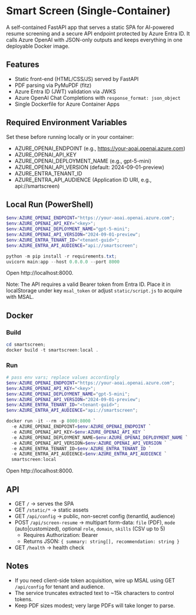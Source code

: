 # Smart Screen (Single-Container)

A self-contained FastAPI app that serves a static SPA for AI-powered resume screening and a secure API endpoint protected by Azure Entra ID. It calls Azure OpenAI with JSON-only outputs and keeps everything in one deployable Docker image.

## Features
- Static front-end (HTML/CSS/JS) served by FastAPI
- PDF parsing via PyMuPDF (fitz)
- Azure Entra ID (JWT) validation via JWKS
- Azure OpenAI Chat Completions with `response_format: json_object`
- Single Dockerfile for Azure Container Apps

## Required Environment Variables
Set these before running locally or in your container:

- AZURE_OPENAI_ENDPOINT (e.g., https://your-aoai.openai.azure.com)
- AZURE_OPENAI_API_KEY
- AZURE_OPENAI_DEPLOYMENT_NAME (e.g., gpt-5-mini)
- AZURE_OPENAI_API_VERSION (default: 2024-09-01-preview)
- AZURE_ENTRA_TENANT_ID
- AZURE_ENTRA_API_AUDIENCE (Application ID URI, e.g., api://smartscreen)

## Local Run (PowerShell)
```powershell
$env:AZURE_OPENAI_ENDPOINT="https://your-aoai.openai.azure.com";
$env:AZURE_OPENAI_API_KEY="<key>";
$env:AZURE_OPENAI_DEPLOYMENT_NAME="gpt-5-mini";
$env:AZURE_OPENAI_API_VERSION="2024-09-01-preview";
$env:AZURE_ENTRA_TENANT_ID="<tenant-guid>";
$env:AZURE_ENTRA_API_AUDIENCE="api://smartscreen";

python -m pip install -r requirements.txt;
uvicorn main:app --host 0.0.0.0 --port 8000
```

Open http://localhost:8000.

Note: The API requires a valid Bearer token from Entra ID. Place it in localStorage under key `msal_token` or adjust `static/script.js` to acquire with MSAL.

## Docker
### Build
```powershell
cd smartscreen;
docker build -t smartscreen:local .
```

### Run
```powershell
# pass env vars; replace values accordingly
$env:AZURE_OPENAI_ENDPOINT="https://your-aoai.openai.azure.com";
$env:AZURE_OPENAI_API_KEY="<key>";
$env:AZURE_OPENAI_DEPLOYMENT_NAME="gpt-5-mini";
$env:AZURE_OPENAI_API_VERSION="2024-09-01-preview";
$env:AZURE_ENTRA_TENANT_ID="<tenant-guid>";
$env:AZURE_ENTRA_API_AUDIENCE="api://smartscreen";

docker run -it --rm -p 8000:8000 `
  -e AZURE_OPENAI_ENDPOINT=$env:AZURE_OPENAI_ENDPOINT `
  -e AZURE_OPENAI_API_KEY=$env:AZURE_OPENAI_API_KEY `
  -e AZURE_OPENAI_DEPLOYMENT_NAME=$env:AZURE_OPENAI_DEPLOYMENT_NAME `
  -e AZURE_OPENAI_API_VERSION=$env:AZURE_OPENAI_API_VERSION `
  -e AZURE_ENTRA_TENANT_ID=$env:AZURE_ENTRA_TENANT_ID `
  -e AZURE_ENTRA_API_AUDIENCE=$env:AZURE_ENTRA_API_AUDIENCE `
  smartscreen:local
```

Open http://localhost:8000.

## API
- GET `/` -> serves the SPA
- GET `/static/*` -> static assets
- GET `/api/config` -> public, non-secret config (tenantId, audience)
- POST `/api/screen-resume` -> multipart form-data: `file` (PDF), `mode` (auto|customized), optional `role`, `domain`, `skills` (CSV up to 5)
  - Requires Authorization: Bearer <token>
  - Returns JSON: `{ summary: string[], recommendation: string }`
- GET `/health` -> health check

## Notes
- If you need client-side token acquisition, wire up MSAL using GET `/api/config` for tenant and audience.
- The service truncates extracted text to ~15k characters to control tokens.
- Keep PDF sizes modest; very large PDFs will take longer to parse.
